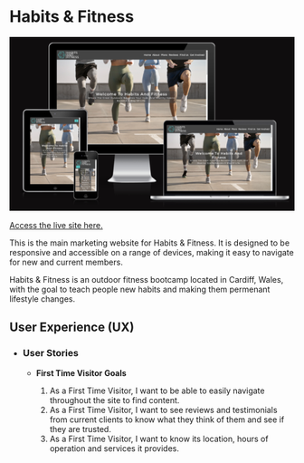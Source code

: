 # Habits & Fitness

![Website view on various screen sizes](https://github.com/donovanainsley/habits-and-fitness/blob/main/assets/images/am-i-responsive.png)

[Access the live site here.](https://donovanainsley.github.io/habits-and-fitness/)

This is the main marketing website for Habits & Fitness. It is designed to be responsive and accessible on a range of devices,
making it easy to navigate for new and current members.

Habits & Fitness is an outdoor fitness bootcamp located in Cardiff, Wales, with the goal to teach people new habits and making them permenant lifestyle changes.

## User Experience (UX)

- ### User Stories

    * __First Time Visitor Goals__

        1.  As a First Time Visitor, I want to be able to easily navigate throughout the site to find content.
        2.  As a First Time Visitor, I want to see reviews and testimonials from current clients to know what they think of them and see if they are trusted.
        3.  As a First Time Visitor, I want to know its location, hours of operation and services it provides.